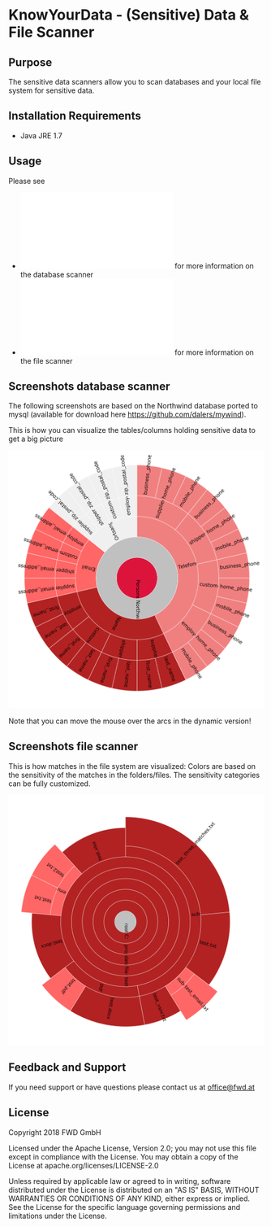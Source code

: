 
# KnowYourData - (Sensitive) Data & File Scanner 

## Purpose

The sensitive data scanners allow you to scan databases and your local file system for sensitive data.

## Installation Requirements
* Java JRE 1.7

## Usage
Please see 
* ![data-scanner-core](data-scanner-core/README.md) for more information on the database scanner
* ![file-scanner-core](file-scanner-core/README.md) for more information on the file scanner 

## Screenshots database scanner

The following screenshots are based on the Northwind database ported to mysql (available for download here https://github.com/dalers/mywind).

This is how you can visualize the tables/columns holding sensitive data to get a big picture

![Sunburst diagram](data-scanner-core/xdocs/sample_northwind/sunburst.png)

Note that you can move the mouse over the arcs in the dynamic version!

## Screenshots file scanner
This is how matches in the file system are visualized:
Colors are based on the sensitivity of the matches in the folders/files.
The sensitivity categories can be fully customized.

![Sunburst diagram](file-scanner-core/xdocs/sample_testdata/sunburst_with_text.png)

## Feedback and Support
If you need support or have questions please contact us at office@fwd.at

## License

Copyright 2018 FWD GmbH

Licensed under the Apache License, Version 2.0; you may not use this file except in compliance with the License. You may obtain a copy of the License at apache.org/licenses/LICENSE-2.0

Unless required by applicable law or agreed to in writing, software distributed under the License is distributed on an "AS IS" BASIS, WITHOUT WARRANTIES OR CONDITIONS OF ANY KIND, either express or implied. See the License for the specific language governing permissions and limitations under the License.


